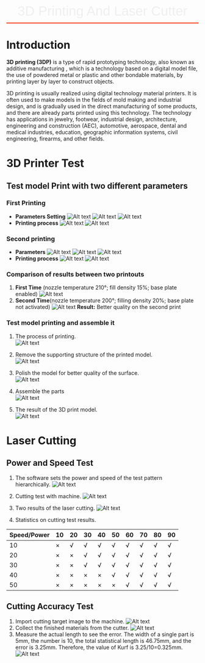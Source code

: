 <style>
    .custom-title {
        font-family: "Arial", sans-serif;
        font-size: 2.5em;
        text-align: center;
        padding: 10px 0;
        color: #EFEFEF;
        border-bottom: 3px solid #FF6347;
        margin-bottom: 20px;
    }
</style>

<div class="custom-title">3D Printing And Laser Cutter</div>

# Introduction
**3D printing (3DP)** is a type of rapid prototyping technology, also known as additive manufacturing , which is a technology based on a digital model file, the use of powdered metal or plastic and other bondable materials, by printing layer by layer to construct objects.

3D printing is usually realized using digital technology material printers. It is often used to make models in the fields of mold making and industrial design, and is gradually used in the direct manufacturing of some products, and there are already parts printed using this technology. The technology has applications in jewelry, footwear, industrial design, architecture, engineering and construction (AEC), automotive, aerospace, dental and medical industries, education, geographic information systems, civil engineering, firearms, and other fields.

# 3D Printer Test
## Test model Print with two different parameters
### **First Printing**
- **Parameters Setting**
 ![Alt text](../_media/pro03_3d_cutter/para1_1.png)
 ![Alt text](../_media/pro03_3d_cutter/para1_2.png)
 ![Alt text](../_media/pro03_3d_cutter/para1_3.png)
- **Printing process**
 ![Alt text](../_media/pro03_3d_cutter/print1_1.png)
![Alt text](../_media/pro03_3d_cutter/print1_2.png)

### Second printing
- **Parameters**
 ![Alt text](../_media/pro03_3d_cutter/para2_1.png)
 ![Alt text](../_media/pro03_3d_cutter/para2_2.png)
 ![Alt text](../_media/pro03_3d_cutter/para2_3.png)
- **Printing process**
 ![Alt text](../_media/pro03_3d_cutter/print2_1.png)
 ![Alt text](../_media/pro03_3d_cutter/print2_2.png)
### Comparison of results between two printouts
1. **First Time** (nozzle temperature 210°; fill density 15%; base plate enabled) 
   ![Alt text](../_media/pro03_3d_cutter/3dresult1.png)
2. **Second Time**(nozzle temperature 200°; filling density 20%; base plate not activated) 
   ![Alt text](../_media/pro03_3d_cutter/3dresult2.png)
**Result:** Better quality on the second print

### Test model printing and assemble it
1.	The process of printing.  
![Alt text](../_media/pro03_3d_cutter/test_fusion_model.png)

2.	Remove the supporting structure of the printed model.  
![Alt text](../_media/pro03_3d_cutter/STEP02.gif)

3.	Polish the model for better quality of the surface.  
![Alt text](../_media/pro03_3d_cutter/STEP03.gif)

4.	Assemble the parts  
![Alt text](../_media/pro03_3d_cutter/STEP05.gif)

5.	The result of the 3D print model.  
![Alt text](../_media/pro03_3d_cutter/3dprint_result.png)


# Laser Cutting
## Power and Speed Test
1.	The software sets the power and speed of the test pattern hierarchically.
 ![Alt text](../_media/pro03_3d_cutter/cut_square.png)
2.	Cutting test with machine.
 ![Alt text](../_media/pro03_3d_cutter/cutting_test.png)
3.	Two results of the laser cutting.
![Alt text](../_media/pro03_3d_cutter/cut_result.png)
 
4.	Statistics on cutting test results.


| Speed/Power | 10 | 20 | 30 | 40 | 50 | 60 | 70 | 80 | 90 |
|-------------|----|----|----|----|----|----|----|----|----|
| 10          | ×  | <span style="font-color: yellow">√</span>   | √  | √  | √  | √  | √  | √  | √  |
| 20          | ×  | ×  | <span style="font-color: yellow">√</span>  | √  | √  | √  | √  | √  | √  |
| 30          | ×  | ×  | <span style="font-color: yellow">√</span>  | √  | √  | √  | √  | √  | √  |
| 40          | ×  | ×  | ×  | ×  |<span style="font-color: yellow">√</span>   | √  | √  | √  | √  |
| 50          | ×  | ×  | ×  | ×  | ×  | <span style="font-color: yellow">√</span>  | √  | √  | √  |



## Cutting Accuracy Test
1.	Import cutting target image to the machine.
 ![Alt text](../_media/pro03_3d_cutter/cut_target.png)
2.	Collect the finished materials from the cutter.
 ![Alt text](../_media/pro03_3d_cutter/cut_result2.png)
3.	Measure the actual length to see the error. The width of a single part is 5mm, the number is 10, the total statistical length is 46.75mm, and the error is 3.25mm. Therefore, the value of Kurf is 3.25/10=0.325mm.
 ![Alt text](../_media/pro03_3d_cutter/cut_result3.png)

